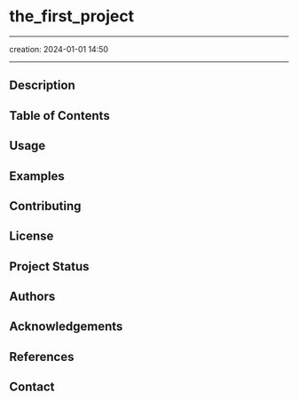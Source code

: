 # the_first_project

---

creation: 2024-01-01 14:50

---

## Description

## Table of Contents

## Usage

## Examples

## Contributing

## License

## Project Status

## Authors

## Acknowledgements

## References

## Contact

